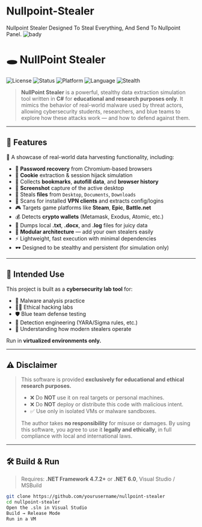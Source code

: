 # Nullpoint-Stealer
Nullpoint Stealer Designed To Steal Everything, And Send To Nullpoint Panel.
![bady](https://github.com/user-attachments/assets/9c2f09f4-ee9b-4010-a0ca-4290a65843f9)

# 🕳️ NullPoint Stealer

![License](https://img.shields.io/badge/license-ECL-blueviolet)
![Status](https://img.shields.io/badge/status-Educational%20Only-red)
![Platform](https://img.shields.io/badge/platform-Windows%2010%2B-blue)
![Language](https://img.shields.io/badge/language-C%23-brightgreen)
![Stealth](https://img.shields.io/badge/stealth-mode-lightgrey)

> **NullPoint Stealer** is a powerful, stealthy data extraction simulation tool written in **C#** for **educational and research purposes only**. It mimics the behavior of real-world malware used by threat actors, allowing cybersecurity students, researchers, and blue teams to explore how these attacks work — and how to defend against them.

---

## 🚀 Features

🧠 A showcase of real-world data harvesting functionality, including:

- 🔐 **Password recovery** from Chromium-based browsers
- 🍪 **Cookie** extraction & session hijack simulation
- 📑 Collects **bookmarks**, **autofill data**, and **browser history**
- 📸 **Screenshot** capture of the active desktop
- 📂 Steals **files** from `Desktop`, `Documents`, `Downloads`
- 🧳 Scans for installed **VPN clients** and extracts config/logins
- 🎮 Targets game platforms like **Steam**, **Epic**, **Battle.net**
- 💰 Detects **crypto wallets** (Metamask, Exodus, Atomic, etc.)
- 📄 Dumps local **.txt**, **.docx**, and **.log** files for juicy data
- 🧩 **Modular architecture** — add your own stealers easily
- ⚡ Lightweight, fast execution with minimal dependencies
- 🕶️ Designed to be stealthy and persistent (for simulation only)

---

## 🧪 Intended Use

This project is built as a **cybersecurity lab tool** for:

- 🧬 Malware analysis practice
- 🧑‍💻 Ethical hacking labs
- 🛡️ Blue team defense testing
- 🔐 Detection engineering (YARA/Sigma rules, etc.)
- 🧠 Understanding how modern stealers operate

Run in **virtualized environments only.**

---

## ⚠️ Disclaimer

> This software is provided **exclusively for educational and ethical research purposes.**
>
> - ❌ Do **NOT** use it on real targets or personal machines.
> - ❌ Do **NOT** deploy or distribute this code with malicious intent.
> - ✅ Use only in isolated VMs or malware sandboxes.
>
> The author takes **no responsibility** for misuse or damages. By using this software, you agree to use it **legally and ethically**, in full compliance with local and international laws.

---

## 🛠️ Build & Run

> Requires: **.NET Framework 4.7.2+** or **.NET 6.0**, Visual Studio / MSBuild

```bash
git clone https://github.com/yourusername/nullpoint-stealer
cd nullpoint-stealer
Open the .sln in Visual Studio
Build → Release Mode
Run in a VM
